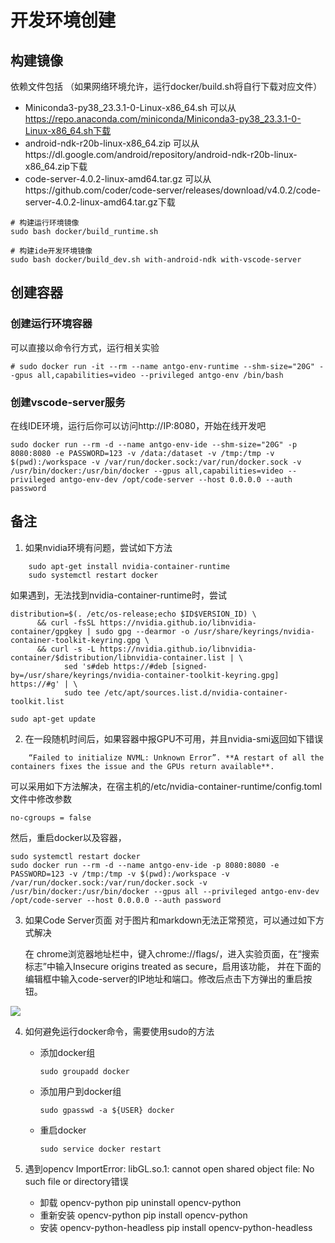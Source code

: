 # 开发环境创建

## 构建镜像
依赖文件包括
（如果网络环境允许，运行docker/build.sh将自行下载对应文件）
* Miniconda3-py38_23.3.1-0-Linux-x86_64.sh
    可以从 https://repo.anaconda.com/miniconda/Miniconda3-py38_23.3.1-0-Linux-x86_64.sh下载
* android-ndk-r20b-linux-x86_64.zip
    可以从https://dl.google.com/android/repository/android-ndk-r20b-linux-x86_64.zip下载
* code-server-4.0.2-linux-amd64.tar.gz
    可以从https://github.com/coder/code-server/releases/download/v4.0.2/code-server-4.0.2-linux-amd64.tar.gz下载


```
# 构建运行环境镜像
sudo bash docker/build_runtime.sh

# 构建ide开发环境镜像
sudo bash docker/build_dev.sh with-android-ndk with-vscode-server
```

## 创建容器
### 创建运行环境容器
可以直接以命令行方式，运行相关实验
```
# sudo docker run -it --rm --name antgo-env-runtime --shm-size="20G" --gpus all,capabilities=video --privileged antgo-env /bin/bash

```

### 创建vscode-server服务
在线IDE环境，运行后你可以访问http://IP:8080，开始在线开发吧
```
sudo docker run --rm -d --name antgo-env-ide --shm-size="20G" -p 8080:8080 -e PASSWORD=123 -v /data:/dataset -v /tmp:/tmp -v $(pwd):/workspace -v /var/run/docker.sock:/var/run/docker.sock -v /usr/bin/docker:/usr/bin/docker --gpus all,capabilities=video --privileged antgo-env-dev /opt/code-server --host 0.0.0.0 --auth password
```


## 备注

1. 如果nvidia环境有问题，尝试如下方法
```
    sudo apt-get install nvidia-container-runtime
    sudo systemctl restart docker
```
如果遇到，无法找到nvidia-container-runtime时，尝试
```
distribution=$(. /etc/os-release;echo $ID$VERSION_ID) \
      && curl -fsSL https://nvidia.github.io/libnvidia-container/gpgkey | sudo gpg --dearmor -o /usr/share/keyrings/nvidia-container-toolkit-keyring.gpg \
      && curl -s -L https://nvidia.github.io/libnvidia-container/$distribution/libnvidia-container.list | \
            sed 's#deb https://#deb [signed-by=/usr/share/keyrings/nvidia-container-toolkit-keyring.gpg] https://#g' | \
            sudo tee /etc/apt/sources.list.d/nvidia-container-toolkit.list

sudo apt-get update
```

2. 在一段随机时间后，如果容器中报GPU不可用，并且nvidia-smi返回如下错误
   
```
    “Failed to initialize NVML: Unknown Error”. **A restart of all the containers fixes the issue and the GPUs return available**.
```
可以采用如下方法解决，在宿主机的/etc/nvidia-container-runtime/config.toml文件中修改参数
```
no-cgroups = false
```
然后，重启docker以及容器，
```
sudo systemctl restart docker
sudo docker run --rm -d --name antgo-env-ide -p 8080:8080 -e PASSWORD=123 -v /tmp:/tmp -v $(pwd):/workspace -v /var/run/docker.sock:/var/run/docker.sock -v /usr/bin/docker:/usr/bin/docker --gpus all --privileged antgo-env-dev /opt/code-server --host 0.0.0.0 --auth password
```

3. 如果Code Server页面 对于图片和markdown无法正常预览，可以通过如下方式解决
   
   在 chrome浏览器地址栏中，键入chrome://flags/，进入实验页面，在“搜索标志”中输入Insecure origins treated as secure，启用该功能，
并在下面的编辑框中输入code-server的IP地址和端口。修改后点击下方弹出的重启按钮。

![](http://image.mltalker.com/Untitled.png)

4. 如何避免运行docker命令，需要使用sudo的方法

    * 添加docker组
        ```
        sudo groupadd docker
        ```
    * 添加用户到docker组
        ```
        sudo gpasswd -a ${USER} docker
        ```
    * 重启docker
        ```
        sudo service docker restart
        ```
5. 遇到opencv ImportError: libGL.so.1: cannot open shared object file: No such file or directory错误

    * 卸载 opencv-python
        pip uninstall opencv-python
    * 重新安装 opencv-python
        pip install opencv-python
    * 安装 opencv-python-headless
        pip install opencv-python-headless